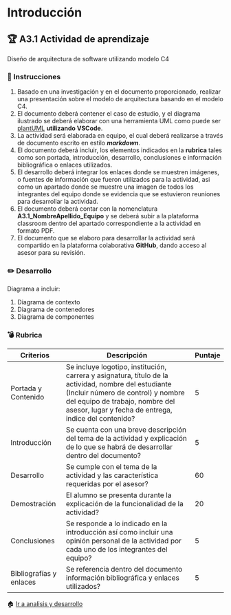# Introducción

## :trophy: A3.1 Actividad de aprendizaje

Diseño de arquitectura de software utilizando modelo C4

### :blue_book: Instrucciones

1. Basado en una investigación y en el documento proporcionado, realizar una presentación sobre el modelo de arquitectura basando en el modelo C4.
2. El documento deberá contener el caso de estudio, y el diagrama ilustrado se deberá elaborar con una herramienta UML como puede ser [plantUML](https://github.com/LeonardoEnriquez/plantuml-1) **utilizando VSCode**.
3. La actividad será elaborada en equipo, el cual deberá realizarse a través de documento escrito en estilo ***markdown***.
4. El documento deberá incluir, los elementos indicados en la **rubrica** tales como son portada, introducción, desarrollo, conclusiones e información bibliográfica o enlaces utilizados.
5. El desarrollo deberá integrar los enlaces donde se muestren imágenes, o fuentes de información que fueron utilizados para la actividad, asi como un apartado donde se muestre una imagen de todos los integrantes del equipo donde se evidencia que se estuvieron reuniones para desarrollar la actividad.
6. El documento deberá contar con la nomenclatura **A3.1_NombreApellido_Equipo** y se deberá subir a la plataforma classroom dentro del apartado correspondiente a la actividad en formato PDF.
7. El documento que se elaboro para desarrollar la actividad será compartido en la plataforma colaborativa **GitHub**, dando acceso al asesor para su revisión.

### :pencil2: Desarrollo

Diagrama a incluir:
1. Diagrama de contexto
2. Diagrama de contenedores
3. Diagrama de componentes

### :bomb: Rubrica

| Criterios               | Descripción                                                                                                                                           | Puntaje |
| ----------------------- | ------------------------------------------------------------------------------------------------------------------------------------------------------------------------------------------------------------------------------------ | ------- |
| Portada  y Contenido    | Se incluye logotipo, institución, carrera y asignatura, título de la actividad, nombre del estudiante (Incluir número de control) y nombre del equipo de trabajo, nombre del asesor, lugar y fecha de entrega, indice del contenido? | 5       |
| Introducción            | Se cuenta con una breve descripción del tema de la actividad y explicación de lo que se habrá de  desarrollar dentro del documento?                                                                                                  | 5       |
| Desarrollo              | Se cumple con el tema de la actividad y las característica requeridas por el asesor?                                                                                                                                                 | 60      |
| Demostración            | El alumno se presenta durante la explicación de la funcionalidad de la actividad?                                                                                                                                                    | 20      |
| Conclusiones            | Se responde a lo indicado en la introducción así como incluir una opinión personal de la actividad  por cada uno de los integrantes del equipo?                                                                                      | 5       |
| Bibliografías y enlaces | Se referencia dentro del documento información bibliográfica y enlaces utilizados?                                                                                                                                                   | 5       |

:house: [Ir a analisis y desarrollo](../docs/D3.0_AnalisisArquitectura_y_desarrolloAgil.md)